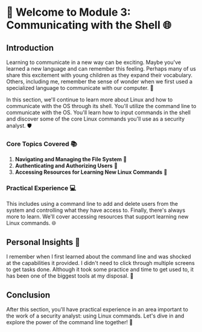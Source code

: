 # 🐧 Welcome to Module 3: Communicating with the Shell 🌐

## Introduction
Learning to communicate in a new way can be exciting. Maybe you've learned a new language and can remember this feeling. Perhaps many of us share this excitement with young children as they expand their vocabulary. Others, including me, remember the sense of wonder when we first used a specialized language to communicate with our computer. 🌟

In this section, we'll continue to learn more about Linux and how to communicate with the OS through its shell. You'll utilize the command line to communicate with the OS. You'll learn how to input commands in the shell and discover some of the core Linux commands you'll use as a security analyst. 🛡️

### Core Topics Covered 📚
1. **Navigating and Managing the File System** 📁
2. **Authenticating and Authorizing Users** 🔐
3. **Accessing Resources for Learning New Linux Commands** 📖

### Practical Experience 💻
This includes using a command line to add and delete users from the system and controlling what they have access to. Finally, there's always more to learn. We'll cover accessing resources that support learning new Linux commands. 🌐

## Personal Insights 🌟
I remember when I first learned about the command line and was shocked at the capabilities it provided. I didn't need to click through multiple screens to get tasks done. Although it took some practice and time to get used to, it has been one of the biggest tools at my disposal. 🚀

## Conclusion
After this section, you'll have practical experience in an area important to the work of a security analyst: using Linux commands. Let's dive in and explore the power of the command line together! 💪

